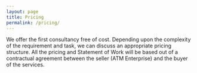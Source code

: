 ```yaml
---
layout: page
title: Pricing
permalink: /pricing/
---
```


We offer the first consultancy free of cost. Depending upon the complexity of the requirement and task, we can discuss
an appropriate pricing structure. All the pricing and Statement of Work will be based out of a contractual agreement between
the seller (ATM Enterprise) and the buyer of the services.